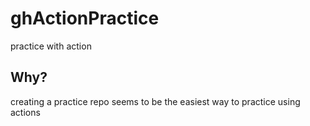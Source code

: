 # ghActionPractice
practice with action
## Why?

creating a practice repo seems to be the easiest way to practice using actions
